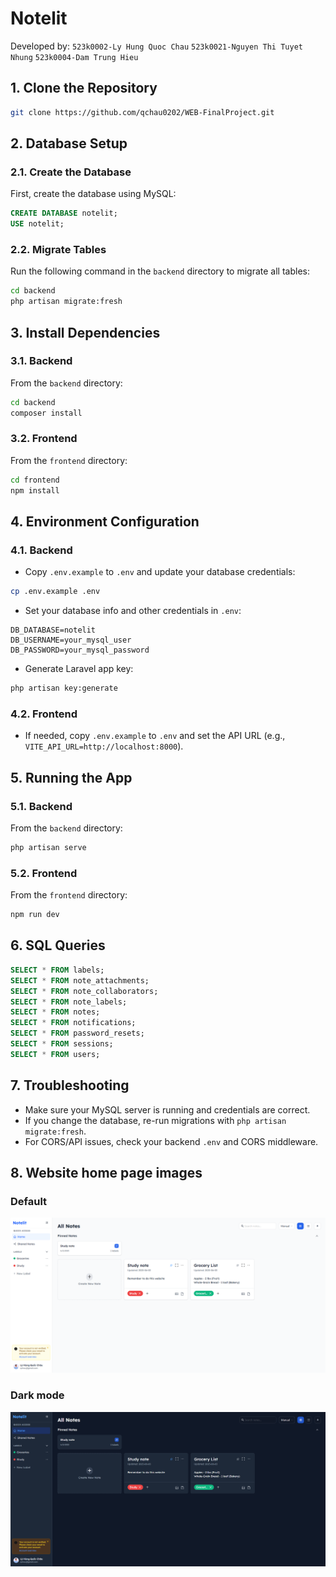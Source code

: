 # Notelit

Developed by:
``
523k0002-Ly Hung Quoc Chau
``
``
523k0021-Nguyen Thi Tuyet Nhung
``
``
523k0004-Dam Trung Hieu
``

## 1. Clone the Repository

```bash
git clone https://github.com/qchau0202/WEB-FinalProject.git
```

## 2. Database Setup

### 2.1. Create the Database

First, create the database using MySQL:

```sql
CREATE DATABASE notelit;
USE notelit;
```

### 2.2. Migrate Tables

Run the following command in the `backend` directory to migrate all tables:

```bash
cd backend
php artisan migrate:fresh
```

## 3. Install Dependencies

### 3.1. Backend

From the `backend` directory:

```bash
cd backend
composer install
```

### 3.2. Frontend

From the `frontend` directory:

```bash
cd frontend
npm install
```

## 4. Environment Configuration

### 4.1. Backend

- Copy `.env.example` to `.env` and update your database credentials:

```bash
cp .env.example .env
```

- Set your database info and other credentials in `.env`:

```
DB_DATABASE=notelit
DB_USERNAME=your_mysql_user
DB_PASSWORD=your_mysql_password
```

- Generate Laravel app key:

```bash
php artisan key:generate
```

### 4.2. Frontend

- If needed, copy `.env.example` to `.env` and set the API URL (e.g., `VITE_API_URL=http://localhost:8000`).

## 5. Running the App

### 5.1. Backend

From the `backend` directory:

```bash
php artisan serve
```

### 5.2. Frontend

From the `frontend` directory:

```bash
npm run dev
```

## 6. SQL Queries

```sql
SELECT * FROM labels;
SELECT * FROM note_attachments;
SELECT * FROM note_collaborators;
SELECT * FROM note_labels;
SELECT * FROM notes;
SELECT * FROM notifications;
SELECT * FROM password_resets;
SELECT * FROM sessions;
SELECT * FROM users;
```

## 7. Troubleshooting

- Make sure your MySQL server is running and credentials are correct.
- If you change the database, re-run migrations with `php artisan migrate:fresh`.
- For CORS/API issues, check your backend `.env` and CORS middleware.

## 8. Website home page images
### Default
![default](home_default.png)

### Dark mode
![darkmode](home_darkmode.png)
